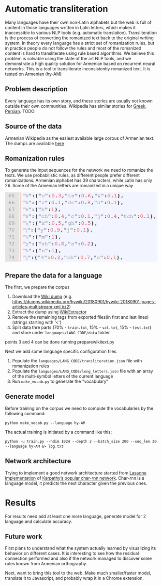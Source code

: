 # Automatic transliteration

Many languages have their own non-Latin alphabets but the web is full of content in those languages written in Latin letters, which makes it inaccessible to various NLP tools (e.g. automatic translation). Transliteration is the process of converting the romanized text back to the original writing system. In theory every language has a strict set of romanization rules, but in practice people do not follow the rules and most of the romanized content is hard to transliterate using rule based algorithms. We believe this problem is solvable using the state of the art NLP tools, and we demonstrate a high quality solution for Armenian based on recurrent neural networks.
This is a tool to transliterate inconsistently romanized text. It is tested on Armenian (hy-AM)

## Problem description
 Every language has its own story, and these stories are usually not known outside their own communities. Wikipedia has similar stories for [Greek](https://en.wikipedia.org/wiki/Greeklish), [Persian](https://en.wikipedia.org/wiki/Fingilish). TODO 

## Source of the data

Armenian Wikipedia as the easiest available large corpus of Armenian text. The dumps are available [here](https://dumps.wikimedia.org/hywiki)

## Romanization rules

To generate the input sequences for the network we need to romanize the texts. We use probabilistic rules, as different people prefer different romanizations. Armenian alphabet has 39 characters, while Latin has only 26. Some of the Armenian letters are romanized in a unique way

![image](/images/hy-rules.jpg)

## Prepare the data for a language

The first, we prepare the corpus

1. Download the [Wiki dump](https://dumps.wikimedia.org/hywiki/20180901/) (e.g. https://dumps.wikimedia.org/hywiki/20180901/hywiki-20180901-pages-articles-multistream.xml.bz2) 
2. Extract the dump using [WikiExtractor](https://github.com/attardi/wikiextractor)
3. Remove the remaining tags from exported files(in first and last lines) (strings starting with '<')
4. Split data thre parts (70% - `train.txt`, 15% - `val.txt`, 15% - `test.txt`) and store under `languages/LANG_CODE/data` folder

points 3 and 4 can be done running preparewikitext.py

Next we add some language specific configuration files:

1. Populate the `languages/LANG_CODE/transliteration.json` file with romanization rules
2. Populate the `languages/LANG_CODE/long_letters.json` file with an array of the multi-symbol letters of the current language
3. Run `make_vocab.py` to generate the "vocabulary"


## Generate model

Before training on the corpus we need to compute the vocabularies by the following command:

	python make_vocab.py --language hy-AM

The actual training is initiated by a command like this:

    python -u train.py --hdim 1024 --depth 2 --batch_size 200 --seq_len 30 --language hy-AM &> log.txt


## Network architecture

Trying to implement a good network architecture started from [Lasagne implementation](https://github.com/Lasagne/Recipes/blob/master/examples/lstm_text_generation.py) of [Karpathy’s popular char-rnn network](https://github.com/karpathy/char-rnn). Char-rnn is a language model, it predicts the next character given the previous ones.

# Results

For results need add at least one more language, generate model for 2 language and calculate accuracy.

## Future work
First plans to understand what the system actually learned by visualizing its behavior on different cases. It is interesting to see how the residual connection performed and also if the network managed to discover some rules known from Armenian orthography.

Next, want to bring this tool to the web. Make much smaller/faster model, translate it to Javascript, and probably wrap it in a Chrome extension.
